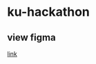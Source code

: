 # ku-hackathon
## view figma
[link](https://www.figma.com/file/rnMSuwIhEeXiZKFNWLhnwz/AppNisitKU?type=design&node-id=2%3A12&mode=dev)
